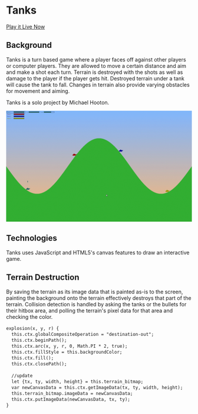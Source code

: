 # Tanks
[Play it Live Now](https://lehmniscate.github.io/tanks)
## Background
Tanks is a turn based game where a player faces off against other players or computer players. They are allowed to move a certain distance and aim and make a shot each turn. Terrain is destroyed with the shots as well as damage to the player if the player gets hit. Destroyed terrain under a tank will cause the tank to fall. Changes in terrain also provide varying obstacles for movement and aiming.

Tanks is a solo project by Michael Hooton.

![actionshot](docs/sample.gif)

## Technologies

Tanks uses JavaScript and HTML5's canvas features to draw an interactive game.

## Terrain Destruction

By saving the terrain as its image data that is painted as-is to the screen, painting the background onto the terrain effectively destroys that part of the terrain. Collision detection is handled by asking the tanks or the bullets for their hitbox area, and polling the terrain's pixel data for that area and checking the color.

```
explosion(x, y, r) {
  this.ctx.globalCompositeOperation = "destination-out";
  this.ctx.beginPath();
  this.ctx.arc(x, y, r, 0, Math.PI * 2, true);
  this.ctx.fillStyle = this.backgroundColor;
  this.ctx.fill();
  this.ctx.closePath();

  //update
  let {tx, ty, width, height} = this.terrain_bitmap;
  var newCanvasData = this.ctx.getImageData(tx, ty, width, height);
  this.terrain_bitmap.imageData = newCanvasData;
  this.ctx.putImageData(newCanvasData, tx, ty);
}
```
